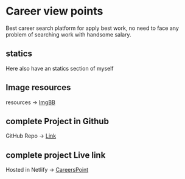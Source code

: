 # Career view points
Best career search platform for apply best work, no need to face any problem of searching work with handsome salary.

## statics
Here also have an statics section of myself

## Image resources
resources -> [ImgBB](https://imgbb.com/)

## complete Project in Github
GitHub Repo -> [Link](https://github.com/Porgramming-Hero-web-course/b7a9-career-hub-Galib24)

## complete project Live link
Hosted in Netlify -> [CareersPoint](https://cheerful-pavlova-319605.netlify.app)